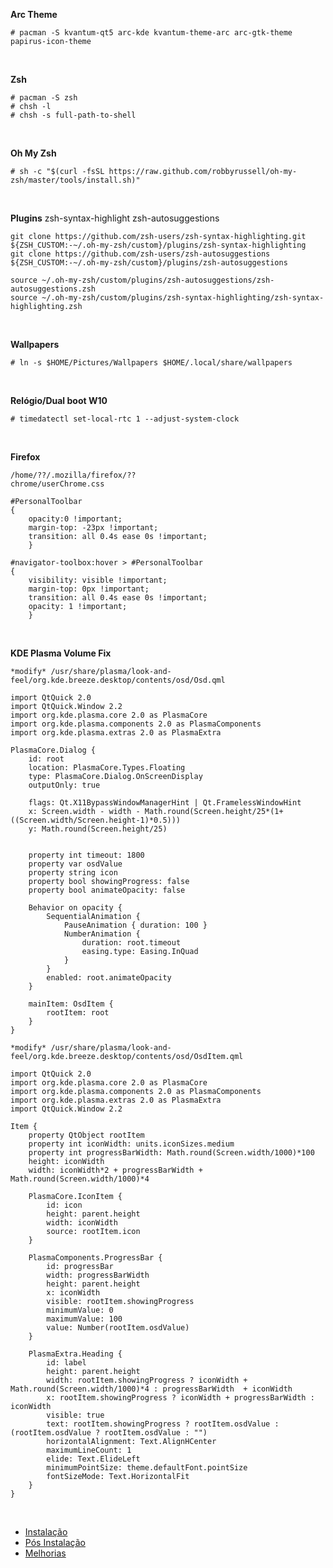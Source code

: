 **Arc Theme**
 
    # pacman -S kvantum-qt5 arc-kde kvantum-theme-arc arc-gtk-theme papirus-icon-theme
<br>

**Zsh**
 
    # pacman -S zsh
    # chsh -l
    # chsh -s full-path-to-shell
<br>
 
**Oh My Zsh**
 
    # sh -c "$(curl -fsSL https://raw.github.com/robbyrussell/oh-my-zsh/master/tools/install.sh)"
<br>

**Plugins**
zsh-syntax-highlight zsh-autosuggestions

    git clone https://github.com/zsh-users/zsh-syntax-highlighting.git ${ZSH_CUSTOM:-~/.oh-my-zsh/custom}/plugins/zsh-syntax-highlighting
    git clone https://github.com/zsh-users/zsh-autosuggestions ${ZSH_CUSTOM:-~/.oh-my-zsh/custom}/plugins/zsh-autosuggestions

    source ~/.oh-my-zsh/custom/plugins/zsh-autosuggestions/zsh-autosuggestions.zsh
    source ~/.oh-my-zsh/custom/plugins/zsh-syntax-highlighting/zsh-syntax-highlighting.zsh
<br>

**Wallpapers**
  
    # ln -s $HOME/Pictures/Wallpapers $HOME/.local/share/wallpapers
<br>

**Relógio/Dual boot W10**
 
    # timedatectl set-local-rtc 1 --adjust-system-clock
<br>

**Firefox**

    /home/??/.mozilla/firefox/??
    chrome/userChrome.css
  
```
#PersonalToolbar
{
    opacity:0 !important;
    margin-top: -23px !important;
    transition: all 0.4s ease 0s !important;
    }

#navigator-toolbox:hover > #PersonalToolbar
{
    visibility: visible !important;
    margin-top: 0px !important;
    transition: all 0.4s ease 0s !important;
    opacity: 1 !important;
    }
 ```
<br>

**KDE Plasma Volume Fix**

    *modify* /usr/share/plasma/look-and-feel/org.kde.breeze.desktop/contents/osd/Osd.qml

```
import QtQuick 2.0
import QtQuick.Window 2.2
import org.kde.plasma.core 2.0 as PlasmaCore
import org.kde.plasma.components 2.0 as PlasmaComponents
import org.kde.plasma.extras 2.0 as PlasmaExtra

PlasmaCore.Dialog {
    id: root
    location: PlasmaCore.Types.Floating
    type: PlasmaCore.Dialog.OnScreenDisplay
    outputOnly: true

    flags: Qt.X11BypassWindowManagerHint | Qt.FramelessWindowHint
    x: Screen.width - width - Math.round(Screen.height/25*(1+((Screen.width/Screen.height-1)*0.5)))
    y: Math.round(Screen.height/25)


    property int timeout: 1800
    property var osdValue
    property string icon
    property bool showingProgress: false
    property bool animateOpacity: false

    Behavior on opacity {
        SequentialAnimation {
            PauseAnimation { duration: 100 }
            NumberAnimation {
                duration: root.timeout
                easing.type: Easing.InQuad
            }
        }
        enabled: root.animateOpacity
    }

    mainItem: OsdItem {
        rootItem: root
    }
}
```

    *modify* /usr/share/plasma/look-and-feel/org.kde.breeze.desktop/contents/osd/OsdItem.qml

```
import QtQuick 2.0
import org.kde.plasma.core 2.0 as PlasmaCore
import org.kde.plasma.components 2.0 as PlasmaComponents
import org.kde.plasma.extras 2.0 as PlasmaExtra
import QtQuick.Window 2.2

Item {
    property QtObject rootItem
    property int iconWidth: units.iconSizes.medium
    property int progressBarWidth: Math.round(Screen.width/1000)*100
    height: iconWidth
    width: iconWidth*2 + progressBarWidth + Math.round(Screen.width/1000)*4

    PlasmaCore.IconItem {
        id: icon
        height: parent.height
        width: iconWidth
        source: rootItem.icon
    }

    PlasmaComponents.ProgressBar {
        id: progressBar
        width: progressBarWidth
        height: parent.height
        x: iconWidth
        visible: rootItem.showingProgress
        minimumValue: 0
        maximumValue: 100
        value: Number(rootItem.osdValue)
    }

    PlasmaExtra.Heading {
        id: label
        height: parent.height
        width: rootItem.showingProgress ? iconWidth + Math.round(Screen.width/1000)*4 : progressBarWidth  + iconWidth
        x: rootItem.showingProgress ? iconWidth + progressBarWidth : iconWidth
        visible: true
        text: rootItem.showingProgress ? rootItem.osdValue : (rootItem.osdValue ? rootItem.osdValue : "")
        horizontalAlignment: Text.AlignHCenter
        maximumLineCount: 1
        elide: Text.ElideLeft
        minimumPointSize: theme.defaultFont.pointSize
        fontSizeMode: Text.HorizontalFit
    }
}
```
<br>

- [Instalação](https://github.com/dancp/arch-anotations/blob/master/arch-install.md)
- [Pós Instalação](https://github.com/dancp/arch-anotations/blob/master/arch-post-install.md)
- [Melhorias](https://github.com/dancp/arch-annotations/blob/master/tweaks.md)
